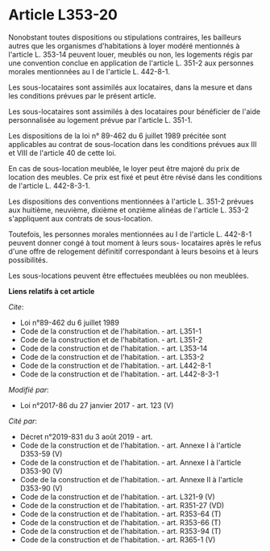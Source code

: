 # Article L353-20

Nonobstant toutes dispositions ou stipulations contraires, les bailleurs autres que les organismes d'habitations à loyer
modéré mentionnés à l'article L. 353-14 peuvent louer, meublés ou non, les logements régis par une convention conclue en
application de l'article L. 351-2 aux personnes morales mentionnées au I de l'article L. 442-8-1. 

Les sous-locataires sont assimilés aux locataires, dans la mesure et dans les conditions prévues par le présent article. 

Les sous-locataires sont assimilés à des locataires pour bénéficier de l'aide personnalisée au logement prévue par l'article
L. 351-1. 

Les dispositions de la loi n° 89-462 du 6 juillet 1989 précitée sont applicables au contrat de sous-location dans les
conditions prévues aux III et VIII de l'article 40 de cette loi. 

En cas de sous-location meublée, le loyer peut être majoré du prix de location des meubles. Ce prix est fixé et peut être
révisé dans les conditions de l'article L. 442-8-3-1. 

Les dispositions des conventions mentionnées à l'article L. 351-2 prévues aux huitième, neuvième, dixième et onzième alinéas
de l'article L. 353-2 s'appliquent aux contrats de sous-location. 

Toutefois, les personnes morales mentionnées au I de l'article L. 442-8-1 peuvent donner congé à tout moment à leurs sous-
locataires après le refus d'une offre de relogement définitif correspondant à leurs besoins et à leurs possibilités. 

Les sous-locations peuvent être effectuées meublées ou non meublées.

**Liens relatifs à cet article**

_Cite_:

  - Loi n°89-462 du 6 juillet 1989
  - Code de la construction et de l'habitation. - art. L351-1
  - Code de la construction et de l'habitation. - art. L351-2
  - Code de la construction et de l'habitation. - art. L353-14
  - Code de la construction et de l'habitation. - art. L353-2
  - Code de la construction et de l'habitation. - art. L442-8-1
  - Code de la construction et de l'habitation. - art. L442-8-3-1

_Modifié par_:

  - Loi n°2017-86 du 27 janvier 2017 - art. 123 (V)

_Cité par_:

  - Décret n°2019-831 du 3 août 2019 - art.
  - Code de la construction et de l'habitation. - art. Annexe I à l'article D353-59 (V)
  - Code de la construction et de l'habitation. - art. Annexe I à l'article D353-90 (V)
  - Code de la construction et de l'habitation. - art. Annexe II à l'article D353-90 (V)
  - Code de la construction et de l'habitation. - art. L321-9 (V)
  - Code de la construction et de l'habitation. - art. R351-27 (VD)
  - Code de la construction et de l'habitation. - art. R353-64 (T)
  - Code de la construction et de l'habitation. - art. R353-66 (T)
  - Code de la construction et de l'habitation. - art. R353-94 (T)
  - Code de la construction et de l'habitation. - art. R365-1 (V)
